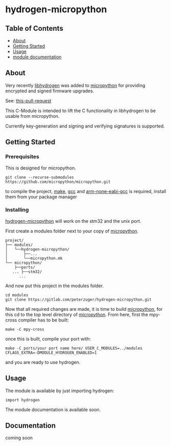 # hydrogen-micropython

## Table of Contents
+ [About](#about)
+ [Getting Started](#getting_started)
+ [Usage](#usage)
+ [module documentation](#doc)

## About <a name = "about"></a>
Very recently [libhydrogen](https://github.com/jedisct1/libhydrogen)
was added to [micropython](https://github.com/micropython/micropython)
for providing encrypted and signed firmware upgrades.

See: [this-pull-request](https://github.com/micropython/micropython/pull/6771)

This C-Module is intended to lift the C functionality in libhydrogen
to be usable from micropython.

Currently key-generation and signing and verifying signatures is supported.

## Getting Started <a name = "getting_started"></a>

### Prerequisites
This is designed for micropython.

```
git clone --recurse-submodules https://github.com/micropython/micropython.git
```

to compile the project, [make](https://www.gnu.org/software/make/),
[gcc](https://gcc.gnu.org/) and [arm-none-eabi-gcc](https://gcc.gnu.org/) is required,
install them from your package manager

### Installing
[hydrogen-micropython](https://github.com/peterzuger/hydrogen-micropython) will work on
the stm32 and the unix port.

First create a modules folder next to your copy of [micropython](https://github.com/micropython/micropython).

```
project/
├── modules/
│   └──hydrogen-micropython/
│       ├──...
│       └──micropython.mk
└── micropython/
    ├──ports/
   ... ├──stm32/
      ...
```

And now put this project in the modules folder.

```
cd modules
git clone https://gitlab.com/peterzuger/hydrogen-micropython.git
```

Now that all required changes are made, it is time to build [micropython](https://github.com/micropython/micropython),
for this cd to the top level directory of [micropython](https://github.com/micropython/micropython).
From here, first the mpy-cross compiler has to be built:
```
make -C mpy-cross
```

once this is built, compile your port with:
```
make -C ports/your port name here/ USER_C_MODULES=../modules CFLAGS_EXTRA=-DMODULE_HYDROGEN_ENABLED=1
```

and you are ready to use hydrogen.

## Usage <a name = "usage"></a>
The module is available by just importing hydrogen:
```
import hydrogen
```

The module documentation is available soon.

## Documentation <a name = "doc"></a>
coming soon
